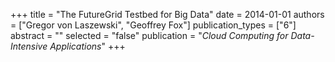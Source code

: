 +++
title = "The FutureGrid Testbed for Big Data"
date = 2014-01-01
authors = ["Gregor von Laszewski", "Geoffrey Fox"]
publication_types = ["6"]
abstract = ""
selected = "false"
publication = "*Cloud Computing for Data-Intensive Applications*"
+++

